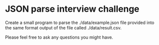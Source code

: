 # JSON parse interview challenge

Create a small program to parse the ./data/example.json file provided into the same format output of the file called ./data/result.csv.

Please feel free to ask any questions you might have.